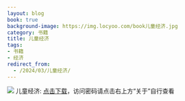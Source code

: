 ```yaml
---
layout: blog
book: true
background-image: https://img.locyoo.com/book儿童经济.jpg
category: 书籍
title: 儿童经济
tags:
- 书籍
- 经济
redirect_from:
  - /2024/03/儿童经济/
---
```

![](https://img.locyoo.com/book儿童经济.jpg)
儿童经济: <a name = "ref1" href="https://url18.ctfile.com/f/50983618-1051397029-f8f49f?p=3619">点击下载</a>，访问密码请点击右上方“关于”自行查看